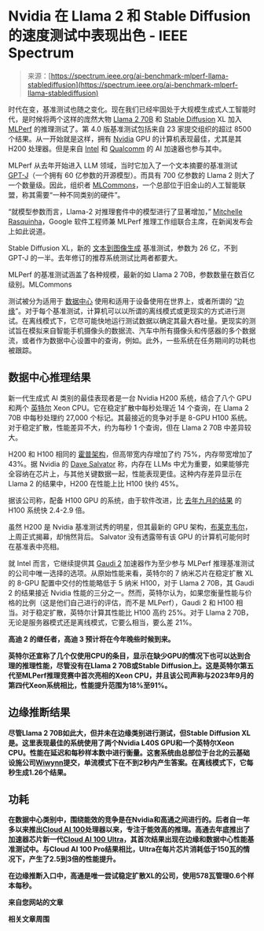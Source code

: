 <!--yml

category: 未分类

date: 2024-05-29 12:45:06

-->

# Nvidia 在 Llama 2 和 Stable Diffusion 的速度测试中表现出色 - IEEE Spectrum

> 来源：[https://spectrum.ieee.org/ai-benchmark-mlperf-llama-stablediffusion](https://spectrum.ieee.org/ai-benchmark-mlperf-llama-stablediffusion)

时代在变，基准测试也随之变化。现在我们已经牢固处于大规模生成式人工智能时代，是时候将两个这样的庞然大物 [Llama 2 70B](https://spectrum.ieee.org/llama-2-llm) 和 [Stable Diffusion](https://spectrum.ieee.org/tag/stable-diffusion) XL 加入 [MLPerf](https://mlcommons.org/) 的推理测试了。第 4.0 版基准测试包括来自 23 家提交组织的超过 8500 个结果。从一开始就是这样，拥有 [Nvidia](https://www.nvidia.com/en-us/ai-data-science/) GPU 的计算机表现最佳，尤其是其 H200 处理器。但是来自 [Intel](https://www.intel.com/content/www/us/en/artificial-intelligence/overview.html) 和 [Qualcomm](https://www.qualcomm.com/research/artificial-intelligence) 的 AI 加速器也参与其中。

MLPerf 从去年开始进入 LLM 领域，当时它加入了一个文本摘要的基准测试 [GPT-J](https://www.eleuther.ai/artifacts/gpt-j)（一个拥有 60 亿参数的开源模型）。而具有 700 亿参数的 Llama 2 则大了一个数量级。因此，组织者 [MLCommons](https://mlcommons.org/)，一个总部位于旧金山的人工智能联盟，称其需要“一种不同类别的硬件”。

“就模型参数而言，Llama-2 对推理套件中的模型进行了显著增加，” [Mitchelle Rasquinha](https://www.linkedin.com/in/mrasquinha/)，Google 软件工程师兼 MLPerf 推理工作组联合主席，在新闻发布会上如此说道。

Stable Diffusion XL，新的 [文本到图像生成](https://spectrum.ieee.org/ai-art-generator) 基准测试，参数为 26 亿，不到 GPT-J 的一半。去年修订的推荐系统测试比两者都要大。

MLPerf 的基准测试涵盖了各种规模，最新的如 Llama 2 70B，参数数量在数百亿级别。MLCommons

测试被分为适用于 [数据中心](https://mlcommons.org/benchmarks/inference-datacenter/) 使用和适用于设备使用在世界上，或者所谓的 “[边缘](https://mlcommons.org/benchmarks/inference-datacenter/)”。对于每个基准测试，计算机可以以所谓的离线模式或更现实的方式进行测试。在离线模式下，它尽可能快地运行测试数据以确定其最大吞吐量。更现实的测试旨在模拟来自智能手机摄像头的数据流、汽车中所有摄像头和传感器的多个数据流，或者作为数据中心设置中的查询，例如。此外，一些系统在任务期间的功耗也被跟踪。

## 数据中心推理结果

新一代生成式 AI 类别的最佳表现者是一台 Nvidia H200 系统，结合了八个 GPU 和两个 [英特尔](https://spectrum.ieee.org/tag/intel) Xeon CPU。它在稳定扩散中每秒处理近 14 个查询，在 Llama 2 70B 中每秒处理约 27,000 个标记。其最接近的竞争对手是 8-GPU H100 系统。对于稳定扩散，性能差异不大，约为每秒 1 个查询，但在 Llama 2 70B 中差异较大。

H200 和 H100 相同的 [霍普架构](https://spectrum.ieee.org/nvidias-next-gpu-shows-that-transformers-are-transforming-ai)，但高带宽内存增加了约 75%，内存带宽增加了 43%。据 Nvidia 的 [Dave Salvator](https://www.linkedin.com/in/davesalvator/) 称，内存在 LLMs 中尤为重要，如果能够完全容纳在芯片上，与其他关键数据一起，性能表现更佳。这种内存差异显示在 Llama 2 的结果中，H200 在性能上比 H100 快约 45%。

据该公司称，配备 H100 GPU 的系统，由于软件改进，比 [去年九月的结果](https://spectrum.ieee.org/mlperf) 的 H100 系统快 2.4-2.9 倍。

虽然 H200 是 Nvidia 基准测试秀的明星，但其最新的 GPU 架构，[布莱克韦尔](https://spectrum.ieee.org/nvidia-blackwell)，上周正式揭幕，却悄然背后。 Salvator 没有透露带有该 GPU 的计算机可能何时在基准表中亮相。

就 Intel 而言，它继续提供其 [Gaudi 2](https://habana.ai/products/gaudi2/) 加速器作为至少参与 MLPerf 推理基准测试的公司中唯一选择的选项。从原始性能来看，英特尔的 7 纳米芯片在稳定扩散 XL 的 8-GPU 配置中交付的性能略低于 5 纳米 H100，对于 Llama 2 70B，其 Gaudi 2 的结果接近 Nvidia 性能的三分之一。然而，英特尔认为，如果您衡量性能与价格的比例（这是他们自己进行的评估，而不是 MLPerf），Gaudi 2 和 H100 相当。对于稳定扩散，英特尔计算其性能比 H100 高约 25%。对于 Llama 2 70B，无论是服务器模式还是离线模式，它要么相当，要么差 21%。

**高迪 2 的继任者，高迪 3 预计将在今年晚些时候到来。**

**英特尔还宣称了几个仅使用CPU的条目，显示在缺少GPU的情况下也可以达到合理的推理性能，尽管没有在Llama 2 70B或Stable Diffusion上。这是英特尔第五代至MLPerf推理竞赛中首次亮相的Xeon CPU，并且该公司声称与2023年9月的第四代Xeon系统相比，性能提升范围为18%至91%。**

## **边缘推断结果**

**尽管Llama 2 70B如此大，但并未在边缘类别进行测试，但Stable Diffusion XL是。这里表现最佳的系统使用了两个Nvidia L40S GPU和一个英特尔Xeon CPU。性能在延迟和每秒样本数中进行衡量。这套系统由总部位于台北的云基础设施公司[Wiwynn](https://www.wiwynn.com/)提交，单流模式下在不到2秒内产生答案。在离线模式下，它每秒生成1.26个结果。**

## **功耗**

**在数据中心类别中，围绕能效的竞争是在Nvidia和高通之间进行的。后者自一年多以来推出[Cloud AI 100](https://www.qualcomm.com/products/technology/processors/cloud-artificial-intelligence/cloud-ai-100)处理器以来，专注于能效高的推理。高通去年底推出了加速器芯片新一代[Cloud AI 100 Ultra](https://www.qualcomm.com/news/onq/2023/11/introducing-qualcomm-cloud-ai-100-ultra)，其首次结果出现在边缘和数据中心性能基准测试中。与Cloud AI 100 Pro结果相比，Ultra在每片芯片消耗低于150瓦的情况下，产生了2.5到3倍的性能提升。**

**在边缘推断入口中，高通是唯一尝试稳定扩散XL的公司，使用578瓦管理0.6个样本每秒。**

**来自您网站的文章**

**相关文章周围**
